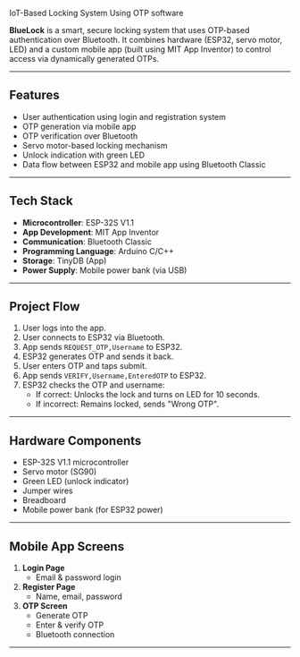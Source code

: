 IoT-Based Locking System Using OTP software

**BlueLock** is a smart, secure locking system that uses OTP-based authentication over Bluetooth. It combines hardware (ESP32, servo motor, LED) and a custom mobile app (built using MIT App Inventor) to control access via dynamically generated OTPs.

---

## Features

- User authentication using login and registration system
- OTP generation via mobile app
- OTP verification over Bluetooth
- Servo motor-based locking mechanism
- Unlock indication with green LED
- Data flow between ESP32 and mobile app using Bluetooth Classic

---

## Tech Stack

- **Microcontroller**: ESP-32S V1.1
- **App Development**: MIT App Inventor
- **Communication**: Bluetooth Classic
- **Programming Language**: Arduino C/C++
- **Storage**: TinyDB (App)
- **Power Supply**: Mobile power bank (via USB)

---

## Project Flow

1. User logs into the app.
2. User connects to ESP32 via Bluetooth.
3. App sends `REQUEST_OTP,Username` to ESP32.
4. ESP32 generates OTP and sends it back.
5. User enters OTP and taps submit.
6. App sends `VERIFY,Username,EnteredOTP` to ESP32.
7. ESP32 checks the OTP and username:
   - If correct: Unlocks the lock and turns on LED for 10 seconds.
   - If incorrect: Remains locked, sends "Wrong OTP".

---

## Hardware Components

- ESP-32S V1.1 microcontroller
- Servo motor (SG90)
- Green LED (unlock indicator)
- Jumper wires
- Breadboard
- Mobile power bank (for ESP32 power)

---

## Mobile App Screens

1. **Login Page**
   - Email & password login
2. **Register Page**
   - Name, email, password
3. **OTP Screen**
   - Generate OTP
   - Enter & verify OTP
   - Bluetooth connection

---

